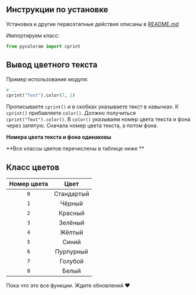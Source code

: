 
## Инструкции по установке

Установка и другие первоэтапные действия описаны в [README.md](/README.md)

Импортируем класс:

```python
from pycoloram import cprint
```

## Вывод цветного текста

Пример использования модуля:

```python
# ...
cprint("Text").color(7, 2) 
```
Прописываете `cprint()` и в скобках указываете текст в кавычках. К `cprint()` прибавляете `color()`. Должно получиться `cprint("Text").color()`. В `color()` указываем номер цвета текста и фона через запятую. Сначала номер цвета текста, а потом фона.

**Номера цвета текста и фона одинаковы**

**Все классы цветов перечислены в таблице ниже **

## Класс цветов

| Номер цвета | Цвет         |
|:-----------:|:------------:|
| `0`         | Стандартый   |
| `1`         | Чёрный       |
| `2`         | Красный      |
| `3`         | Зелёный      | 
| `4`         | Жёлтый       | 
| `5`         | Синий        | 
| `6`         | Пурпурный    |
| `7`         | Голубой      |
| `8`         | Белый        |

 Пока что это все функции. Ждите обновлений :heart:
